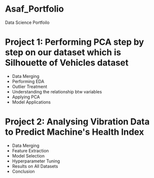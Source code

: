 # Asaf_Portfolio
Data Science Portfoilo

# Project 1: Performing PCA step by step on our dataset which is Silhouette of Vehicles dataset
* Data Merging
* Performing EDA
* Outlier Treatment
* Understanding the relationship btw variables
* Applying PCA 
* Model Applications

# Project 2: Analysing Vibration Data to Predict Machine's Health Index
* Data Merging
* Feature Extraction
* Model Selection
* Hyperparameter Tuning
* Results on All Datasets
* Conclusion

